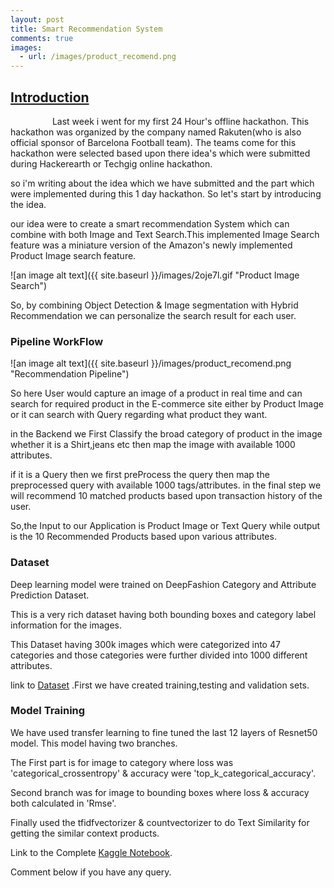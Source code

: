 ```yaml
---
layout: post
title: Smart Recommendation System
comments: true
images:
  - url: /images/product_recomend.png
---
```


<link href="https://afeld.github.io/emoji-css/emoji.css" rel="stylesheet">
<h2><span style="text-decoration: underline;"><strong>Introduction</strong></span></h2>
<p>&nbsp;&nbsp;&nbsp;&nbsp;&nbsp;&nbsp;&nbsp;&nbsp;&nbsp;&nbsp;&nbsp;&nbsp;&nbsp;&nbsp;&nbsp;&nbsp;&nbsp;Last week i went for my first 24 Hour's offline hackathon.
This hackathon was organized by the company named Rakuten(who is also official sponsor of Barcelona Football team).
The teams come for this hackathon were selected based upon there idea's which were submitted during Hackerearth or Techgig online hackathon.
</p>

so i'm writing about the idea which we have submitted and the part which were implemented during this 1 day hackathon.
So let's start by introducing the idea.

our idea were to create a smart recommendation System which can combine with both Image and Text Search.This implemented Image Search feature was a miniature version of the Amazon's newly implemented Product Image search feature.

![an image alt text]({{ site.baseurl }}/images/2oje7l.gif "Product Image Search")

So, by combining Object Detection & Image segmentation with Hybrid Recommendation we can personalize the search result for each user.

### Pipeline WorkFlow

![an image alt text]({{ site.baseurl }}/images/product_recomend.png "Recommendation Pipeline")

So here User would capture an image of a product in real time and can search for required product in the E-commerce site either by Product Image or it can search with Query regarding what product they want.

in the Backend we First Classify the broad category of product in the image whether it is a Shirt,jeans etc then map the image with available 1000 attributes.

if it is a Query then we first preProcess the query then map the preprocessed query with available 1000 tags/attributes.
in the final step we will recommend 10 matched products based upon transaction history of the user.

So,the Input to our Application is Product Image or Text Query while output is the 10 Recommended Products based upon various attributes.

### Dataset

Deep learning model were trained on DeepFashion Category and Attribute Prediction Dataset.

This is a very rich dataset having both bounding boxes and category label information for the images.

This Dataset having 300k images which were categorized into 47 categories and those categories were further divided into 1000 different attributes.

link to [Dataset](http://mmlab.ie.cuhk.edu.hk/projects/DeepFashion.html)
.First we have created training,testing and validation sets.

### Model Training

We have used transfer learning to fine tuned the last 12 layers of Resnet50 model.
This model having two branches.

The First part is for image to category where loss was 'categorical_crossentropy' & accuracy were 'top_k_categorical_accuracy'.

Second branch was for image to bounding boxes where loss & accuracy both calculated in 'Rmse'.

Finally used the tfidfvectorizer & countvectorizer to do Text Similarity for getting the similar context products.

Link to the Complete [Kaggle Notebook](https://www.kaggle.com/rednivrug/comprehensive-bus-boarding-analysis).

Comment below if you have any query.
